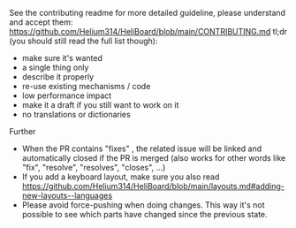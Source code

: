 See the contributing readme for more detailed guideline, please understand and accept them: https://github.com/Helium314/HeliBoard/blob/main/CONTRIBUTING.md
tl;dr (you should still read the full list though):
* make sure it's wanted
* a single thing only
* describe it properly
* re-use existing mechanisms / code
* low performance impact
* make it a draft if you still want to work on it
* no translations or dictionaries

Further
* When the PR contains "fixes" <issue number>, the related issue will be linked and automatically closed if the PR is merged (also works for other words like "fix", "resolve", "resolves", "closes", ...)
* If you add a keyboard layout, make sure you also read https://github.com/Helium314/HeliBoard/blob/main/layouts.md#adding-new-layouts--languages
* Please avoid force-pushing when doing changes. This way it's not possible to see which parts have changed since the previous state.

<!-- (please remove the text above before submitting the PR) -->
